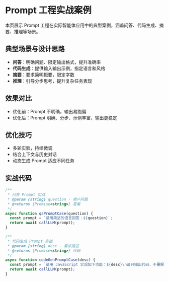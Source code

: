 # Prompt 工程实战案例

本页展示 Prompt 工程在实际智能体应用中的典型案例，涵盖问答、代码生成、摘要、推理等场景。

## 典型场景与设计思路
- **问答**：明确问题、限定输出格式，提升准确率
- **代码生成**：提供输入输出示例，指定语言和风格
- **摘要**：要求简明扼要，限定字数
- **推理**：引导分步思考，提升复杂任务表现

## 效果对比
- 优化前：Prompt 不明确，输出易跑偏
- 优化后：Prompt 明确、分步、示例丰富，输出更稳定

## 优化技巧
- 多轮实验，持续微调
- 结合上下文与历史对话
- 动态生成 Prompt 适应不同任务

## 实战代码
```js
/**
 * 问答 Prompt 实战
 * @param {string} question - 用户问题
 * @returns {Promise<string>} 答案
 */
async function qaPromptCase(question) {
  const prompt = `请用简洁的语言回答：${question}`;
  return await callLLM(prompt);
}

/**
 * 代码生成 Prompt 实战
 * @param {string} desc - 需求描述
 * @returns {Promise<string>} 代码
 */
async function codeGenPromptCase(desc) {
  const prompt = `请用 JavaScript 实现如下功能：${desc}\n请只输出代码，不要解释。`;
  return await callLLM(prompt);
}
``` 